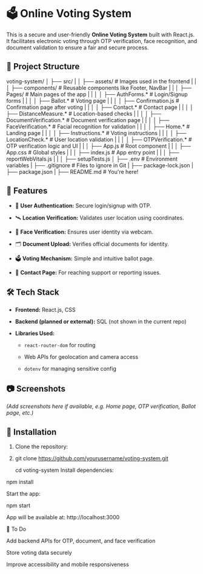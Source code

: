 
# 🗳️ Online Voting System

This is a secure and user-friendly **Online Voting System** built with React.js. It facilitates electronic voting through OTP verification, face recognition, and document validation to ensure a fair and secure process.

## 📁 Project Structure

voting-system/
│
├── src/
|
│ ├── assets/ # Images used in the frontend
| |
│ ├── components/ # Reusable components like Footer, NavBar
| |
│ ├── Pages/ # Main pages of the app
| |
│ │ ├── AuthForms.* # Login/Signup forms
| |
│ │ ├── Ballot.* # Voting page
| |
│ │ ├── Confirmation.js # Confirmation page after voting
| |
│ │ ├── Contact.* # Contact page
| |
│ │ ├── DistanceMeasure.* # Location-based checks
| |
│ │ ├── DocumentVerification.* # Document verification page
| |
│ │ ├── FaceVerification.* # Facial recognition for validation
| |
│ │ ├── Home.* # Landing page
| |
│ │ ├── Instructions.* # Voting instructions
| |
│ │ ├── LocationCheck.* # User location validation
| |
│ │ ├── OTPVerification.* # OTP verification logic and UI
| |
│ ├── App.js # Root component
| |
│ ├── App.css # Global styles
| |
│ ├── index.js # App entry point
| |
│ ├── reportWebVitals.js
| |
│ ├── setupTests.js
│ 
├── .env # Environment variables
| 
├── .gitignore # Files to ignore in Git
|
├── package-lock.json
|
├── package.json
|
├── README.md # You're here!

## 🚀 Features

- 🧾 **User Authentication:** Secure login/signup with OTP.
  
- 🛰️ **Location Verification:** Validates user location using coordinates.
  
- 📸 **Face Verification:** Ensures user identity via webcam.
  
- 🗂️ **Document Upload:** Verifies official documents for identity.
  
- 🗳️ **Voting Mechanism:** Simple and intuitive ballot page.
  
- 📧 **Contact Page:** For reaching support or reporting issues.

## 🛠️ Tech Stack

- **Frontend:** React.js, CSS
  
- **Backend (planned or external):** SQL (not shown in the current repo)
- **Libraries Used:**

  - `react-router-dom` for routing
    
  - Web APIs for geolocation and camera access
    
  - `dotenv` for managing sensitive config

## 📷 Screenshots

_(Add screenshots here if available, e.g. Home page, OTP verification, Ballot page, etc.)_

## 🔧 Installation

1. Clone the repository:
2. 
   git clone https://github.com/yourusername/voting-system.git
   
   cd voting-system
Install dependencies:

npm install

Start the app:

npm start

App will be available at: http://localhost:3000

📌 To Do

Add backend APIs for OTP, document, and face verification

Store voting data securely

Improve accessibility and mobile responsiveness

